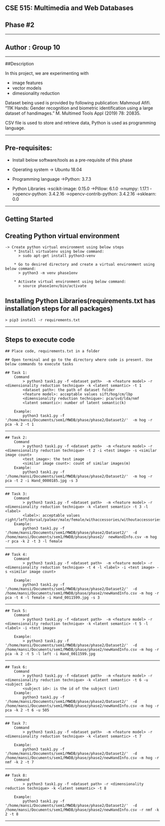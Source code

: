 ## CSE 515: Multimedia and Web Databases

## Phase #2

*******************************************************************************************************************************************************
## Author : Group 10
*******************************************************************************************************************************************************
##Description

In this project, we are experimenting with
* image features
* vector models
* dimesionality reduction

Dataset being used is provided by following publication:
Mahmoud Afifi. “11K Hands: Gender recognition and biometric identification using a large dataset of handimages.” M. Multimed Tools Appl (2019) 78: 20835.

CSV file is used to store and retrieve data, Python is used as programming language.
*******************************************************************************************************************************************************

## Pre-requisites:

* Install below software/tools as a pre-requisite of this phase

* Operating system
	-> Ubuntu 18.04

* Programming language
	->Python: 3.7.3

* Python Libraries
	->scikit-image: 0.15.0
	->Pillow: 6.1.0
	->numpy: 1.17.1
	->opencv-python: 3.4.2.16
	->opencv-contrib-python: 3.4.2.16
	->sklearn: 0.0

*******************************************************************************************************************************************************

## Getting Started

## Creating Python virtual environment
	-> Create python virtual environment using below steps
		* Install virtualenv using below command:
		  > sudo apt-get install python3-venv
		
		* Go to desired directory and create a virtual environment using below command:
		  > python3 -m venv phase1env

		* Activate virtual environment using below command:
		  > source phase1env/bin/activate

## Installing Python Libraries(requirements.txt has installation steps for all packages)
	> pip3 install -r requirements.txt

*******************************************************************************************************************************************************

## Steps to execute code

	## Place code, requirements.txt in a folder

	## Open terminal and go to the directory where code is present. Use below commands to execute tasks

	## Task 1:
		Command
			> python3 task1.py -f <dataset path>  -m <feature model> -r <dimensionality reduction technique> -k <latent semantic> -t 1
			<dataset path>: the path of dataset folder
			<feature model>: acceptable values sift/hog/cm/lbp
			<dimensionality reduction technique>: pca/svd/lda/nmf
			<latent semantic>: number of latent semantic(k)

		Example:
			python3 task1.py -f '/home/mansi/Documents/sem1/MWDB/phase/phase2/Dataset2/'  -m hog -r pca -k 2 -t 1
*******************************************************************************************************************************************************

	## Task 2:
		Command
			> python3 task1.py -f <dataset path>  -m <feature model> -r <dimensionality reduction technique> -t 2 -i <test image> -s <similar image count>
			<test image>: the test image
			<similar image count>: count of similar images(m)
		Example:
			python3 task1.py -f '/home/mansi/Documents/sem1/MWDB/phase/phase2/Dataset2/'  -m hog -r pca -t 2 -i Hand_0000185.jpg -s 3
*******************************************************************************************************************************************************

	## Task 3:
		Command
			> python3 task1.py -f <dataset path>  -m <feature model> -r <dimensionality reduction technique> -k <latent semantic> -t 3 -l <label>
			<label>: acceptable values right/left/dorsal/palmar/male/female/withaccessories/withoutaccessories
		Example:
			python3 task1.py -f '/home/mansi/Documents/sem1/MWDB/phase/phase2/Dataset2/'  -d /home/mansi/Documents/sem1/MWDB/phase/phase2/	newHandInfo.csv -m hog -r pca -k 2 -t 3 -l female
*******************************************************************************************************************************************************

	## Task 4:
		Command
			> python3 task1.py -f <dataset path>  -m <feature model> -r <dimensionality reduction technique> -t 4 -l <label> -i <test image> -s <similar image count>

		Example:
			python3 task1.py -f '/home/mansi/Documents/sem1/MWDB/phase/phase2/Dataset2/'  -d /home/mansi/Documents/sem1/MWDB/phase/phase2/newHandInfo.csv -m hog -r pca -t 4 -l female -i Hand_0011599.jpg -s 3
*******************************************************************************************************************************************************

	## Task 5:
		Command
			> python3 task1.py -f <dataset path>  -m <feature model> -r <dimensionality reduction technique> -k <latent semantic> -t 5 -l <label> -i <test image>

		Example:
			> python3 task1.py -f '/home/mansi/Documents/sem1/MWDB/phase/phase2/Dataset2/'  -d /home/mansi/Documents/sem1/MWDB/phase/phase2/newHandInfo.csv -m hog -r pca -k 2 -t 5 -l left -i Hand_0011599.jpg
*******************************************************************************************************************************************************

	## Task 6:
		Command
			> python3 task1.py -f <dataset path>  -m <feature model> -r <dimensionality reduction technique> -k <latent semantic> -t 6 -u <subject id>
			<subject id>: is the id of the subject (int)
		Example:
			python3 task1.py -f '/home/mansi/Documents/sem1/MWDB/phase/phase2/Dataset2/'  -d /home/mansi/Documents/sem1/MWDB/phase/phase2/newHandInfo.csv -m hog -r pca -k 2 -t 6 -u 505
*******************************************************************************************************************************************************

	## Task 7:
		Command
			> python3 task1.py -f <dataset path>  -m <feature model> -r <dimensionality reduction technique> -k <latent semantic> -t 7

		Example:
			python3 task1.py -f '/home/mansi/Documents/sem1/MWDB/phase/phase2/Dataset2/'  -d /home/mansi/Documents/sem1/MWDB/phase/phase2/newHandInfo.csv -m hog -r nmf -k 2 -t 7
*******************************************************************************************************************************************************

	## Task 8:
		Command
			> python3 task1.py -f <dataset path> -r <dimensionality reduction technique> -k <latent semantic> -t 8

		Example:
			python3 task1.py -f '/home/mansi/Documents/sem1/MWDB/phase/phase2/Dataset2/'  -d /home/mansi/Documents/sem1/MWDB/phase/phase2/newHandInfo.csv -r nmf -k 2 -t 8
*******************************************************************************************************************************************************



